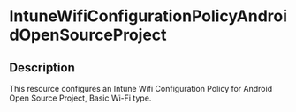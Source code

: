
# IntuneWifiConfigurationPolicyAndroidOpenSourceProject

## Description

This resource configures an Intune Wifi Configuration Policy for Android Open Source Project, Basic Wi-Fi type.
